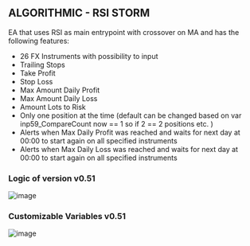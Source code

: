 ## ALGORITHMIC - RSI STORM
EA that uses RSI as main entrypoint with crossover on MA and has the following features:
 - 26 FX Instruments with possibility to input
 - Trailing Stops
 - Take Profit
 - Stop Loss
 - Max Amount Daily Profit
 - Max Amount Daily Loss
 - Amount Lots to Risk
 - Only one position at the time (default can be changed based on var inp59_CompareCount now == 1 so if 2 == 2 positions etc. )
 - Alerts when Max Daily Profit was reached and waits for next day at 00:00 to start again on all specified instruments
 - Alerts when Max Daily Loss was reached and waits for next day at 00:00 to start again on all specified instruments

### Logic of version v0.51

![image](https://user-images.githubusercontent.com/118682909/223976022-f82a2c3e-d96e-4847-addb-0cdb6b2287e6.png)

### Customizable Variables v0.51

![image](https://user-images.githubusercontent.com/118682909/223976542-be0f4fd5-9fed-4746-ada2-239eed98722b.png)
 

